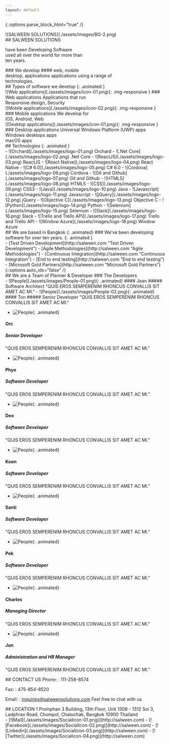 ```yaml
---
layout: default
---
```


{::options parse_block_html="true" /}
<section class="content-services" id="SERVICES">
<div class="clearfix container company-wrapper">
<div class="company-images animated">
![SALWEEN SOLUTIONS](./assets/images/BG-2.png)
</div>
<div class="company-text animated">
<div class="text-salween">
## SALWEEN SOLUTIONS

have been <span>Developing Software</span><br />
used all over the world for more than<br />
ten years.

</div>
### We develop
#### web, mobile<br />desktop, applications
applications using a range of<br />technologies.
</div>
<div class="bounce-arrow">
<a href="#Technologies" class="scroll">
<i class="fa glyphicon glyphicon-menu-down"></i>
<i class="fa glyphicon glyphicon-menu-down"></i>
</a>
</div>
</div>
<div class="software-wrapper">
<div class="container">
<div class="title-software-inner">
## Types of software we develop
{: .animated }
<section class="image-wrapper img01 animated">
![Web applications](./assets/images/icon-01.png){: .img-responsive }
### Web applications
Applications that run<br /> Responsive design, Security
</section>
<section class="image-wrapper img02 animated">
![Mobile applications](./assets/images/icon-02.png){: .img-responsive }
### Mobile applications
We develop for<br /> IOS, Android, Web
</section>
<section class="image-wrapper img03 animated">
![Desktop applications](./assets/images/icon-01.png){: .img-responsive }
### Desktop applications
Universal Windows Platform (UWP) apps<br>Windows desktops apps<br>macOS apps
</section>
</div>
</div>
</div>
<section id="Technologies" class="technologies-wrapper">
## Technologies
{: .animated }
<div class="container">
<div class="technologies-inner ">
<div class="animated">
- ![Orchard](./assets/images/logo-01.png)  
Orchard
- ![.Net Core](./assets/images/logo-02.png)  
.Net Core
- ![ReactJS](./assets/images/logo-03.png)  
ReactJS
- ![React Native](./assets/images/logo-04.png)  
React Native
- ![C# 6.0](./assets/images/logo-05.png)  
C# 6.0
- ![Cordova](./assets/images/logo-06.png)  
Cordova
- ![Git and Github](./assets/images/logo-07.png)  
Git and Github
- ![HTML5](./assets/images/logo-08.png)  
HTML5
- ![CSS](./assets/images/logo-09.png)  
CSS3
- ![Java](./assets/images/logo-10.png)  
Java
- ![Javascript](./assets/images/logo-11.png)  
Javascript
- ![jQuery](./assets/images/logo-12.png)  
jQuery
- ![Objective C](./assets/images/logo-13.png)  
Objective C
- ![Python](./assets/images/logo-14.png)  
Python
- ![Selenium](./assets/images/logo-15.png)  
Selenium
- ![Slack](./assets/images/logo-16.png)  
Slack
- ![Trello and Trello API](./assets/images/logo-17.png)  
Trello and Trello API
- ![Window Azure](./assets/images/logo-18.png)  
Window Azure
</div>
</div>
</div>
<div class="bounce-arrow">
<a href="#TEAM" class="scroll">
<i class="fa glyphicon glyphicon-menu-down"></i>
<i class="fa glyphicon glyphicon-menu-down"></i>
</a>
</div>
</section>
</section>
<section class="based-area" id="ABOUT">
<div class="area-inner">
<div class="container">
## We are based in Bangkok
{: .animated}
### We’ve been developing software for over ten years.
{: .animated }
<div class="animated based-area-link">
- [Test Driven Development](http://salween.com "Test Driven Development")    
- [Agile Methodologies](http://salween.com "Agile Methodologies")    
- [Continuous Integration](http://salween.com "Continuous Integration")   
- [End to end testing](http://salween.com "End to end testing")  
- [Microsoft Gold Partners](http://salween.com "Microsoft Gold Partners")  
</div>  
</div>
</div>
</section>

<section class="content-team" id="TEAM">
{::options auto_ids="false" /}
<div class="animated">
## We are a Team of Planner & Developer
### The Developers
</div>
- ![People](./assets/images/People-01.png){:  .animated}
#### Jean    
##### Software Architect
"QUIS EROS SEMPERENIM RHONCUS CONVALLIS SIT AMET AC MI."
- ![People](./assets/images/People-02.png){: .animated}  
#### Ton  
##### Senior Developer
"QUIS EROS SEMPERENIM RHONCUS CONVALLIS SIT AMET AC MI."

- ![People](./assets/images/People-03.png){: .animated}  
#### Orc  
##### Senior Developer
"QUIS EROS SEMPERENIM RHONCUS CONVALLIS SIT AMET AC MI."

- ![People](./assets/images/People-04.png){: .animated}  
#### Phyo
##### Software Developer
"QUIS EROS SEMPERENIM RHONCUS CONVALLIS SIT AMET AC MI."

- ![People](./assets/images/People-05.png){: .animated}
#### Deo   
##### Software Developer
"QUIS EROS SEMPERENIM RHONCUS CONVALLIS SIT AMET AC MI."

- ![People](./assets/images/People-06.png){: .animated}
#### Koon    
##### Software Developer
"QUIS EROS SEMPERENIM RHONCUS CONVALLIS SIT AMET AC MI."

- ![People](./assets/images/People-07.png){: .animated}
#### Santi    
##### Software Developer
"QUIS EROS SEMPERENIM RHONCUS CONVALLIS SIT AMET AC MI."

- ![People](./assets/images/People-03.png){: .animated}
#### Pek    
##### Software Developer
"QUIS EROS SEMPERENIM RHONCUS CONVALLIS SIT AMET AC MI."

- ![People](./assets/images/People-01.png){: .animated}
#### Charles    
##### Managing Director
"QUIS EROS SEMPERENIM RHONCUS CONVALLIS SIT AMET AC MI."

- ![People](./assets/images/People-02.png){: .animated}
#### Jun    
##### Administration and HR Manager
"QUIS EROS SEMPERENIM RHONCUS CONVALLIS SIT AMET AC MI."

</section>
<div class="content-contact-us" id="CONTACT">
<div id="google-map">
</div>
</div>
<footer>
<div class="container">
<section>
## CONTACT US
Phone:
: 111-258-8574  

Fax:
: 475-854-8520

Email:
: inquiries@salweensolutions.com
Feel free to chat with us
</section>
<section>
## LOCATION
1 Promphan 3 Building, 13th Floor, Unit 1308 - 1312  
Soi 3, Ladphrao Road, Chompol,  
Chatuchak, Bangkok 10900  
Thailand
</section>
<div class="social-link">
- [![Mail](./assets/images/SocialIcon-01.png)](http://salween.com)
- [![Facebook](./assets/images/SocialIcon-02.png)](http://salween.com)
- [![Linkedin](./assets/images/SocialIcon-03.png)](http://salween.com)
- [![Twitter](./assets/images/SocialIcon-04.png)](http://salween.com)
</div>
</div>
</footer>
